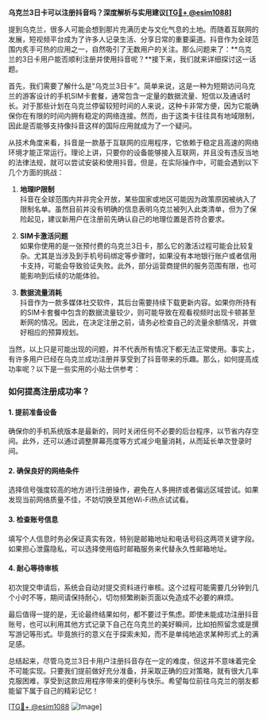 **乌克兰3日卡可以注册抖音吗？深度解析与实用建议[[TG💪+ @esim1088](https://t.me/s/esim1088)]**

提到乌克兰，很多人可能会想到那片充满历史与文化气息的土地。而随着互联网的发展，短视频平台成为了许多人记录生活、分享日常的重要渠道。抖音作为全球范围内炙手可热的应用之一，自然吸引了无数用户的关注。那么问题来了：**乌克兰的3日卡用户能否顺利注册并使用抖音呢？**接下来，我们就来详细探讨这一话题。

首先，我们需要了解什么是“乌克兰3日卡”。简单来说，这是一种为短期访问乌克兰的游客设计的手机SIM卡套餐，通常包含一定量的数据流量、短信以及通话时长。对于那些计划在乌克兰停留较短时间的人来说，这种卡非常方便，因为它能确保你在有限的时间内拥有稳定的网络连接。然而，由于这类卡往往具有地域限制，因此是否能够支持像抖音这样的国际应用就成为了一个疑问。

从技术角度来看，抖音是一款基于互联网的应用程序，它依赖于稳定且高速的网络环境才能正常运行。理论上讲，只要你的设备能够接入互联网，并且没有违反当地的法律法规，就可以尝试安装和使用抖音。但是，在实际操作中，可能会遇到以下几个方面的挑战：

1. **地理IP限制**  
   抖音在全球范围内并非完全开放，某些国家或地区可能因为政策原因被纳入了限制名单。虽然目前并没有明确的信息表明乌克兰被列入此类清单，但为了保险起见，建议新用户在注册前先确认自己的地理位置是否符合要求。

2. **SIM卡激活问题**  
   如果你使用的是一张预付费的乌克兰3日卡，那么它的激活过程可能会比较复杂。尤其是当涉及到手机号码绑定等步骤时，如果没有本地银行账户或者信用卡支持，可能会导致验证失败。此外，部分运营商提供的服务范围有限，也可能影响到后续的功能体验。

3. **数据流量消耗**  
   抖音作为一款多媒体社交软件，其后台需要持续下载更新内容。如果你所持有的SIM卡套餐中包含的数据流量较少，则可能导致在观看视频时出现卡顿甚至断网的情况。因此，在决定注册之前，请务必检查自己的流量余额情况，并做好相应的预算规划。

当然，以上只是可能出现的问题，并不代表所有情况下都无法正常使用。事实上，有许多用户已经在乌克兰成功注册并享受到了抖音带来的乐趣。那么，如何提高成功率呢？以下是一些实用的小贴士供参考：

### 如何提高注册成功率？

#### 1. 提前准备设备
确保你的手机系统版本是最新的，同时关闭任何不必要的后台程序，以节省内存空间。此外，还可以通过调整屏幕亮度等方式减少电量消耗，从而延长单次登录时间。

#### 2. 确保良好的网络条件
选择信号强度较高的地方进行注册操作，避免在人多拥挤或者偏远区域尝试。如果发现当前网络质量不佳，不妨切换至其他Wi-Fi热点试试看。

#### 3. 检查账号信息
填写个人信息时务必保证真实有效，特别是邮箱地址和电话号码这两项关键字段。如果担心泄露隐私，可以选择使用临时邮箱服务来代替永久性邮箱地址。

#### 4. 耐心等待审核
初次提交申请后，系统会自动对提交资料进行审核。这个过程可能需要几分钟到几个小时不等，期间请保持耐心，切勿频繁刷新页面以免造成不必要的麻烦。

最后值得一提的是，无论最终结果如何，都不要过于焦虑。即使未能成功注册抖音账号，也可以利用其他方式记录下自己在乌克兰的美好瞬间，比如拍照留念或是撰写游记等形式。毕竟旅行的意义在于探索未知，而不是单纯地追求某种形式上的满足感。

总结起来，尽管乌克兰3日卡用户注册抖音存在一定的难度，但这并不意味着完全不可能实现。只要我们提前做好充分准备，并采取正确的应对策略，就有很大几率克服困难，享受到这款应用程序带来的便利与快乐。希望每位前往乌克兰的朋友都能留下属于自己的精彩记忆！

[[TG💪+ @esim1088](https://t.me/s/esim1088) ![Image](https://i.postimg.cc/4NQfJmqS/Snipaste-2025-05-13-00-14-12.png)]